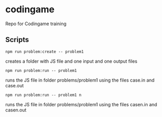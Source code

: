 # codingame
Repo for Codingame training

## Scripts

`npm run problem:create -- problem1`

creates a folder with JS file and one input and one output files

`npm run problem:run -- problem1`

runs the JS file in folder problems/problem1 using the files case.in and case.out

`npm run problem:run -- problem1 n`
 
 runs the JS file in folder problems/problem1 using the files casen.in and casen.out

